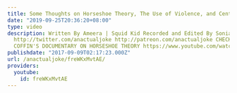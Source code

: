 ```yaml
---
title: Some Thoughts on Horseshoe Theory, The Use of Violence, and Centrism
date: "2019-09-25T20:36:20+08:00"
type: video
description: Written By Ameera | Squid Kid Recorded and Edited By Sonia | Anactualjoke
  http://twitter.com/anactualjoke http://patreon.com/anactualjoke CHECK OUT PETER
  COFFIN'S DOCUMENTARY ON HORSESHOE THEORY https://www.youtube.com/watch?v=ATFyBRhCQvw
publishdate: "2017-09-09T02:17:23.000Z"
url: /anactualjoke/freWKxMvtAE/
providers:
  youtube:
    id: freWKxMvtAE
---
```


